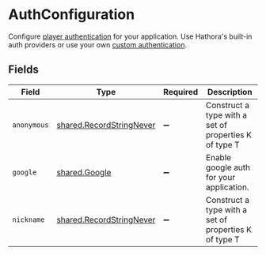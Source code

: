 # AuthConfiguration

Configure [player authentication](https://hathora.dev/docs/lobbies-and-matchmaking/auth-service) for your application. Use Hathora's built-in auth providers or use your own [custom authentication](https://hathora.dev/docs/lobbies-and-matchmaking/auth-service#custom-auth-provider).


## Fields

| Field                                                                | Type                                                                 | Required                                                             | Description                                                          |
| -------------------------------------------------------------------- | -------------------------------------------------------------------- | -------------------------------------------------------------------- | -------------------------------------------------------------------- |
| `anonymous`                                                          | [shared.RecordStringNever](../../models/shared/recordstringnever.md) | :heavy_minus_sign:                                                   | Construct a type with a set of properties K of type T                |
| `google`                                                             | [shared.Google](../../models/shared/google.md)                       | :heavy_minus_sign:                                                   | Enable google auth for your application.                             |
| `nickname`                                                           | [shared.RecordStringNever](../../models/shared/recordstringnever.md) | :heavy_minus_sign:                                                   | Construct a type with a set of properties K of type T                |